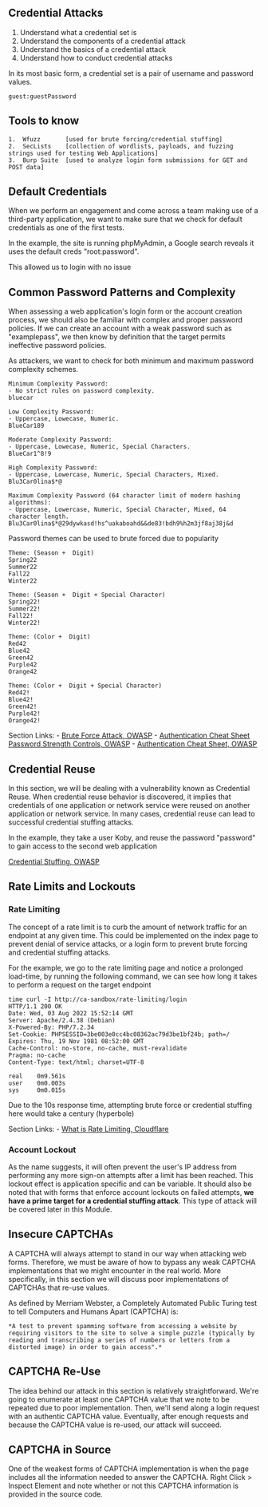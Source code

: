## Credential Attacks

1.    Understand what a credential set is
2.    Understand the components of a credential attack
3.    Understand the basics of a credential attack
4.    Understand how to conduct credential attacks

In its most basic form, a credential set is a pair of username and password values.

	guest:guestPassword
	
## Tools to know

	1.	Wfuzz 		[used for brute forcing/credential stuffing]
	2.	SecLists 	[collection of wordlists, payloads, and fuzzing strings used for testing Web Applications]
	3.	Burp Suite 	[used to analyze login form submissions for GET and POST data]
	
## Default Credentials
When we perform an engagement and come across a team making use of a third-party application, we want to make sure that we 	check for default credentials as one of the first tests.

In the example, the site is running phpMyAdmin, a Google search reveals it uses the default creds "root:password". 
	
This allowed us to login with no issue

## Common Password Patterns and Complexity
	
When assessing a web application's login form or the account creation process, we should also be familiar with complex and proper password policies. If we can create an account with a weak password such as "examplepass", we then know by definition that the target permits ineffective password policies.

As attackers, we want to check for both minimum and maximum password complexity schemes.

	Minimum Complexity Password:
	- No strict rules on password complexity.
	bluecar
	
	Low Complexity Password:
	- Uppercase, Lowecase, Numeric.
	BlueCar189
	
	Moderate Complexity Password:
	- Uppercase, Lowecase, Numeric, Special Characters.
	BlueCar1^8!9
	
	High Complexity Password:
	- Uppercase, Lowercase, Numeric, Special Characters, Mixed.
	Blu3Car0lina$*@
	
	Maximum Complexity Password (64 character limit of modern hashing algorithms):
	- Uppercase, Lowercase, Numeric, Special Character, Mixed, 64 character length.
	Blu3Car0lina$*@29dywkasd!hs^uakaboahd&&de83!bdh9%h2m3jf8aj38j&d

Password themes can be used to brute forced due to popularity

	Theme: (Season +  Digit)
	Spring22
	Summer22
	Fall22
	Winter22
	
	Theme: (Season +  Digit + Special Character)
	Spring22!
	Summer22!
	Fall22!
	Winter22!
	
	Theme: (Color +  Digit)
	Red42
	Blue42
	Green42
	Purple42
	Orange42
	
	Theme: (Color +  Digit + Special Character)
	Red42!
	Blue42!
	Green42!
	Purple42!
	Orange42!

Section Links:
	- [Brute Force Attack, OWASP](https://owasp.org/www-community/attacks/Brute_force_attack)
	- [Authentication Cheat Sheet Password Strength Controls, OWASP](https://cheatsheetseries.owasp.org/cheatsheets/Authentication_Cheat_Sheet.html#implement-proper-password-strength-controls)
	- [Authentication Cheat Sheet, OWASP](https://cheatsheetseries.owasp.org/cheatsheets/Authentication_Cheat_Sheet.html)

## Credential Reuse

In this section, we will be dealing with a vulnerability known as Credential Reuse. When credential reuse behavior is discovered, it implies that credentials of one application or network service were reused on another application or network service. In many cases, credential reuse can lead to successful credential stuffing attacks.

In the example, they take a user Koby, and reuse the password "password" to gain access to the second web application

[Credential Stuffing, OWASP](https://owasp.org/www-community/attacks/Credential_stuffing#:~:text=Credential%20stuffing%20is%20the%20automated,gain%20access%20to%20user%20accounts.)

## Rate Limits and Lockouts

### Rate Limiting

The concept of a rate limit is to curb the amount of network traffic for an endpoint at any given time. This could be implemented on the index page to prevent denial of service attacks, or a login form to prevent brute forcing and credential stuffing attacks.

For the example, we go to the rate limiting page and notice a prolonged load-time, by running the following command, we can see how long it takes to perform a request on the target endpoint

	time curl -I http://ca-sandbox/rate-limiting/login
	HTTP/1.1 200 OK
	Date: Wed, 03 Aug 2022 15:52:14 GMT
	Server: Apache/2.4.38 (Debian)
	X-Powered-By: PHP/7.2.34
	Set-Cookie: PHPSESSID=3be003e0cc4bc08362ac79d3be1bf24b; path=/
	Expires: Thu, 19 Nov 1981 08:52:00 GMT
	Cache-Control: no-store, no-cache, must-revalidate
	Pragma: no-cache
	Content-Type: text/html; charset=UTF-8
	
	real	0m9.561s
	user	0m0.003s
	sys	    0m0.015s

Due to the 10s response time, attempting brute force or credential stuffing here would take a century (hyperbole)

Section Links:
	- [What is Rate Limiting, Cloudflare](https://www.cloudflare.com/learning/bots/what-is-rate-limiting/)

### Account Lockout

As the name suggests, it will often prevent the user's IP address from performing any more sign-on attempts after a limit has been reached. This lockout effect is application specific and can be variable. It should also be noted that with forms that enforce account lockouts on failed attempts, **we have a prime target for a credential stuffing attack**. This type of attack will be covered later in this Module.

## Insecure CAPTCHAs

A CAPTCHA will always attempt to stand in our way when attacking web forms. Therefore, we must be aware of how to bypass any weak CAPTCHA implementations that we might encounter in the real world. More specifically, in this section we will discuss poor implementations of CAPTCHAs that re-use values.

As defined by Merriam Webster, a Completely Automated Public Turing test to tell Computers and Humans Apart (CAPTCHA) is:
	
	*A test to prevent spamming software from accessing a website by requiring visitors to the site to solve a simple puzzle (typically by reading and transcribing a series of numbers or letters from a distorted image) in order to gain access".*

## CAPTCHA Re-Use

The idea behind our attack in this section is relatively straightforward. We're going to enumerate at least one CAPTCHA value that we note to be repeated due to poor implementation. Then, we'll send along a login request with an authentic CAPTCHA value. Eventually, after enough requests and because the CAPTCHA value is re-used, our attack will succeed.

## CAPTCHA in Source

One of the weakest forms of CAPTCHA implementation is when the page includes all the information needed to answer the CAPTCHA. Right Click > Inspect Element and note whether or not this CAPTCHA information is provided in the source code.








